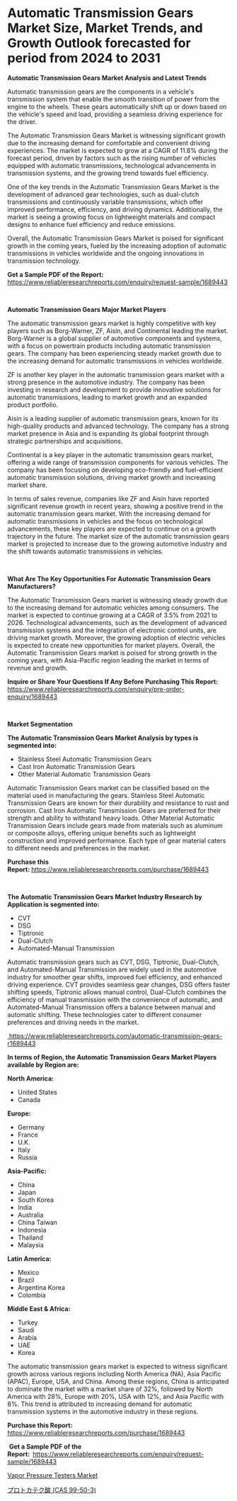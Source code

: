 <p><h1>Automatic Transmission Gears Market Size, Market Trends, and Growth Outlook forecasted for period from 2024 to 2031</h1></p><p><strong>Automatic Transmission Gears Market Analysis and Latest Trends</strong></p>
<p><p>Automatic transmission gears are the components in a vehicle's transmission system that enable the smooth transition of power from the engine to the wheels. These gears automatically shift up or down based on the vehicle's speed and load, providing a seamless driving experience for the driver.</p><p>The Automatic Transmission Gears Market is witnessing significant growth due to the increasing demand for comfortable and convenient driving experiences. The market is expected to grow at a CAGR of 11.8% during the forecast period, driven by factors such as the rising number of vehicles equipped with automatic transmissions, technological advancements in transmission systems, and the growing trend towards fuel efficiency.</p><p>One of the key trends in the Automatic Transmission Gears Market is the development of advanced gear technologies, such as dual-clutch transmissions and continuously variable transmissions, which offer improved performance, efficiency, and driving dynamics. Additionally, the market is seeing a growing focus on lightweight materials and compact designs to enhance fuel efficiency and reduce emissions.</p><p>Overall, the Automatic Transmission Gears Market is poised for significant growth in the coming years, fueled by the increasing adoption of automatic transmissions in vehicles worldwide and the ongoing innovations in transmission technology.</p></p>
<p><strong>Get a Sample PDF of the Report:&nbsp;</strong> <a href="https://www.reliableresearchreports.com/enquiry/request-sample/1689443">https://www.reliableresearchreports.com/enquiry/request-sample/1689443</a></p>
<p>&nbsp;</p>
<p><strong>Automatic Transmission Gears Major Market Players</strong></p>
<p><p>The automatic transmission gears market is highly competitive with key players such as Borg-Warner, ZF, Aisin, and Continental leading the market. Borg-Warner is a global supplier of automotive components and systems, with a focus on powertrain products including automatic transmission gears. The company has been experiencing steady market growth due to the increasing demand for automatic transmissions in vehicles worldwide.</p><p>ZF is another key player in the automatic transmission gears market with a strong presence in the automotive industry. The company has been investing in research and development to provide innovative solutions for automatic transmissions, leading to market growth and an expanded product portfolio.</p><p>Aisin is a leading supplier of automatic transmission gears, known for its high-quality products and advanced technology. The company has a strong market presence in Asia and is expanding its global footprint through strategic partnerships and acquisitions.</p><p>Continental is a key player in the automatic transmission gears market, offering a wide range of transmission components for various vehicles. The company has been focusing on developing eco-friendly and fuel-efficient automatic transmission solutions, driving market growth and increasing market share.</p><p>In terms of sales revenue, companies like ZF and Aisin have reported significant revenue growth in recent years, showing a positive trend in the automatic transmission gears market. With the increasing demand for automatic transmissions in vehicles and the focus on technological advancements, these key players are expected to continue on a growth trajectory in the future. The market size of the automatic transmission gears market is projected to increase due to the growing automotive industry and the shift towards automatic transmissions in vehicles.</p></p>
<p>&nbsp;</p>
<p><strong>What Are The Key Opportunities For Automatic Transmission Gears Manufacturers?</strong></p>
<p><p>The Automatic Transmission Gears market is witnessing steady growth due to the increasing demand for automatic vehicles among consumers. The market is expected to continue growing at a CAGR of 3.5% from 2021 to 2026. Technological advancements, such as the development of advanced transmission systems and the integration of electronic control units, are driving market growth. Moreover, the growing adoption of electric vehicles is expected to create new opportunities for market players. Overall, the Automatic Transmission Gears market is poised for strong growth in the coming years, with Asia-Pacific region leading the market in terms of revenue and growth.</p></p>
<p><strong>Inquire or Share Your Questions If Any Before Purchasing This Report:</strong> <a href="https://www.reliableresearchreports.com/enquiry/pre-order-enquiry/1689443">https://www.reliableresearchreports.com/enquiry/pre-order-enquiry/1689443</a></p>
<p>&nbsp;</p>
<p><strong>Market Segmentation</strong></p>
<p><strong>The Automatic Transmission Gears Market Analysis by types is segmented into:</strong></p>
<p><ul><li>Stainless Steel Automatic Transmission Gears</li><li>Cast Iron Automatic Transmission Gears</li><li>Other Material Automatic Transmission Gears</li></ul></p>
<p><p>Automatic Transmission Gears market can be classified based on the material used in manufacturing the gears. Stainless Steel Automatic Transmission Gears are known for their durability and resistance to rust and corrosion. Cast Iron Automatic Transmission Gears are preferred for their strength and ability to withstand heavy loads. Other Material Automatic Transmission Gears include gears made from materials such as aluminum or composite alloys, offering unique benefits such as lightweight construction and improved performance. Each type of gear material caters to different needs and preferences in the market.</p></p>
<p><strong>Purchase this Report:&nbsp;</strong><a href="https://www.reliableresearchreports.com/purchase/1689443">https://www.reliableresearchreports.com/purchase/1689443</a></p>
<p>&nbsp;</p>
<p><strong>The Automatic Transmission Gears Market Industry Research by Application is segmented into:</strong></p>
<p><ul><li>CVT</li><li>DSG</li><li>Tiptronic</li><li>Dual-Clutch</li><li>Automated-Manual Transmission</li></ul></p>
<p><p>Automatic transmission gears such as CVT, DSG, Tiptronic, Dual-Clutch, and Automated-Manual Transmission are widely used in the automotive industry for smoother gear shifts, improved fuel efficiency, and enhanced driving experience. CVT provides seamless gear changes, DSG offers faster shifting speeds, Tiptronic allows manual control, Dual-Clutch combines the efficiency of manual transmission with the convenience of automatic, and Automated-Manual Transmission offers a balance between manual and automatic shifting. These technologies cater to different consumer preferences and driving needs in the market.</p></p>
<p><a href="https://www.reliableresearchreports.com/automatic-transmission-gears-r1689443">&nbsp;https://www.reliableresearchreports.com/automatic-transmission-gears-r1689443</a></p>
<p><strong>In terms of Region, the Automatic Transmission Gears Market Players available by Region are:</strong></p>
<p>
    <p> <strong> North America: </strong>
        <ul>
            <li>United States</li>
            <li>Canada</li>
        </ul>
        </p> 
    <p> <strong> Europe: </strong>
        <ul>
            <li>Germany</li>
            <li>France</li>
            <li>U.K.</li>
            <li>Italy</li>
            <li>Russia</li>
        </ul>
        </p> 
    <p> <strong> Asia-Pacific: </strong>
        <ul>
            <li>China</li>
            <li>Japan</li>
            <li>South Korea</li>
            <li>India</li>
            <li>Australia</li>
            <li>China Taiwan</li>
            <li>Indonesia</li>
            <li>Thailand</li>
            <li>Malaysia</li>
        </ul>
        </p> 
    <p> <strong> Latin America: </strong>
        <ul>
            <li>Mexico</li>
            <li>Brazil</li>
            <li>Argentina Korea</li>
            <li>Colombia</li>
        </ul>
        </p> 
    <p> <strong> Middle East & Africa: </strong>
        <ul>
            <li>Turkey</li>
            <li>Saudi</li>
            <li>Arabia</li>
            <li>UAE</li>
            <li>Korea</li>
        </ul>
    </p>
    </p>
<p><p>The automatic transmission gears market is expected to witness significant growth across various regions including North America (NA), Asia Pacific (APAC), Europe, USA, and China. Among these regions, China is anticipated to dominate the market with a market share of 32%, followed by North America with 28%, Europe with 20%, USA with 12%, and Asia Pacific with 8%. This trend is attributed to increasing demand for automatic transmission systems in the automotive industry in these regions.</p></p>
<p><strong>Purchase this Report: </strong><a href="https://www.reliableresearchreports.com/purchase/1689443">https://www.reliableresearchreports.com/purchase/1689443</a></p>
<p>&nbsp;<strong>Get a Sample PDF of the Report:&nbsp;&nbsp;</strong><a href="https://www.reliableresearchreports.com/enquiry/request-sample/1689443">https://www.reliableresearchreports.com/enquiry/request-sample/1689443</a></p>
<p><strong></strong></p>
<p><p><a href="https://github.com/bznecsdb5/Market-Research-Report-List-1/blob/main/vapor-pressure-testers-market.md">Vapor Pressure Testers Market</a></p><p><a href="https://github.com/oqxogxyvqe90775/Market-Research-Report-List-2/blob/main/7952154121910.md">プロトカテク酸 (CAS 99-50-3)</a></p></p>